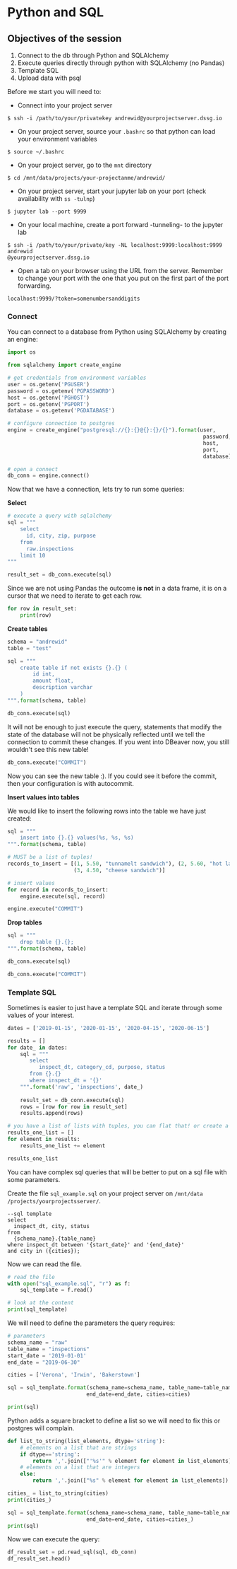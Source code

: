 # Python and SQL 

## Objectives of the session

1. Connect to the db through Python and SQLAlchemy 
2. Execute queries directly through python with SQLAlchemy (no Pandas)
3. Template SQL 
4. Upload data with psql 

Before we start you will need to: 

+ Connect into your project server

```
$ ssh -i /path/to/your/privatekey andrewid@yourprojectserver.dssg.io
```

+ On your project server, source your `.bashrc` so that python can load your
 environment
 variables 

```
$ source ~/.bashrc
```

+ On your project server, go to the `mnt` directory 

```
$ cd /mnt/data/projects/your-projectanme/andrewid/
```

+ On your project server, start your jupyter lab on your port (check
 availability with `ss -tulnp`)

```
$ jupyter lab --port 9999
```

+ On your local machine, create a port forward -tunneling- to the jupyter lab

```
$ ssh -i /path/to/your/private/key -NL localhost:9999:localhost:9999 andrewid
@yourprojectserver.dssg.io
```

+ Open a tab on your browser using the URL from the server. Remember to
 change your port with the one that you put on the first part of the port
  forwarding.

```
localhost:9999/?token=somenumbersanddigits
```

### Connect 

You can connect to a database from Python using SQLAlchemy by creating an
 engine: 
 
```python
import os

from sqlalchemy import create_engine

# get credentials from environment variables
user = os.getenv('PGUSER')
password = os.getenv('PGPASSWORD')
host = os.getenv('PGHOST')
port = os.getenv('PGPORT')
database = os.getenv('PGDATABASE')

# configure connection to postgres
engine = create_engine("postgresql://{}:{}@{}:{}/{}").format(user, 
                                                              password, 
                                                              host, 
                                                              port, 
                                                              database) 

# open a connect
db_conn = engine.connect()
```

Now that we have a connection, lets try to run some queries: 

**Select** 

```python
# execute a query with sqlalchemy
sql = """
    select 
      id, city, zip, purpose
    from 
      raw.inspections
    limit 10
"""

result_set = db_conn.execute(sql)
```

Since we are not using Pandas the outcome **is not** in a data frame, it is
 on a cursor that we need to iterate to get each row. 
 
```python
for row in result_set: 
    print(row)
```

**Create tables**

```python
schema = "andrewid"
table = "test"

sql = """
    create table if not exists {}.{} (
        id int,
        amount float, 
        description varchar
    )
""".format(schema, table)

db_conn.execute(sql)
```

It will not be enough to just execute the query, statements that modify the
 state of the database will not be physically reflected until we tell the connection to commit these changes. 
 If you went into DBeaver now, you still wouldn't see this new table! 
 
```python
db_conn.execute("COMMIT")
```

Now you can see the new table :). If you could see it before the commit, then
 your configuration is with autocommit.  


**Insert values into tables**

We would like to insert the following rows into the table we have just created:

```python
sql = """
    insert into {}.{} values(%s, %s, %s)
""".format(schema, table)

# MUST be a list of tuples!
records_to_insert = [(1, 5.50, "tunnamelt sandwich"), (2, 5.60, "hot latte with oatmilk"), 
                     (3, 4.50, "cheese sandwich")]

# insert values 
for record in records_to_insert:
    engine.execute(sql, record)

engine.execute("COMMIT")
```

**Drop tables**  

```python
sql = """
    drop table {}.{};
""".format(schema, table)

db_conn.execute(sql)

db_conn.execute("COMMIT")
```

### Template SQL

Sometimes is easier to just have a template SQL and iterate through some
 values of your interest.

```python
dates = ['2019-01-15', '2020-01-15', '2020-04-15', '2020-06-15']

results = []
for date_ in dates:
    sql = """
       select
          inspect_dt, category_cd, purpose, status
       from {}.{}
       where inspect_dt = '{}'
    """.format('raw', 'inspections', date_)
    
    result_set = db_conn.execute(sql)
    rows = [row for row in result_set]
    results.append(rows)

# you have a list of lists with tuples, you can flat that! or create a df, or read it through pandas
results_one_list = []
for element in results:
    results_one_list += element

results_one_list
``` 

You can have complex sql queries that will be better to put on a sql file with
 some parameters. 
 
Create the file  `sql_example.sql` on your project server on `/mnt/data
/projects/yourprojectsserver/`.

```postgres-sql
--sql template
select 
  inspect_dt, city, status
from 
  {schema_name}.{table_name}
where inspect_dt between '{start_date}' and '{end_date}'
and city in ({cities});
```

Now we can read the file.

```python
# read the file
with open("sql_example.sql", "r") as f:
    sql_template = f.read()

# look at the content
print(sql_template)
```

We will need to define the parameters the query requires:

```python
# parameters
schema_name = "raw"
table_name = "inspections"
start_date = '2019-01-01'
end_date = "2019-06-30"

cities = ['Verona', 'Irwin', 'Bakerstown']

sql = sql_template.format(schema_name=schema_name, table_name=table_name, start_date=start_date, 
                         end_date=end_date, cities=cities)

print(sql)
```

Python adds a square bracket to define a list so we will need to fix this or
 postgres will complain. 

```python
def list_to_string(list_elements, dtype='string'):
    # elements on a list that are strings
    if dtype=='string':
        return ','.join(["'%s'" % element for element in list_elements])
    # elements on a list that are integers
    else:
        return ','.join(["%s" % element for element in list_elements])

cities_ = list_to_string(cities)
print(cities_)
```

```python
sql = sql_template.format(schema_name=schema_name, table_name=table_name, start_date=start_date, 
                         end_date=end_date, cities=cities_)
print(sql)
```

Now we can execute the query: 

```python
df_result_set = pd.read_sql(sql, db_conn)
df_result_set.head()
```
